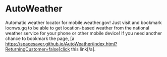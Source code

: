 # AutoWeather
Automatic weather locator for mobile.weather.gov!
Just visit and bookmark locnws.gq to be able to get location-based weather from the national weather service for your phone or other mobile device!  If you need another chance to bookmark the page, [a https://spacesaver.github.io/AutoWeather/index.html?ReturningCustomer=false]click this link[/a].
